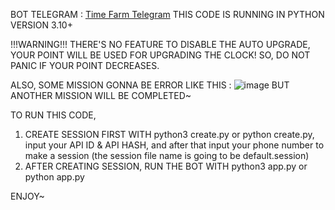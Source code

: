 BOT TELEGRAM : [Time Farm Telegram](https://t.me/TimeFarmCryptoBot?start=LnDO5pMtlVk6eMVL)
THIS CODE IS RUNNING IN PYTHON VERSION 3.10+

!!!WARNING!!!
THERE'S NO FEATURE TO DISABLE THE AUTO UPGRADE, YOUR POINT WILL BE USED FOR UPGRADING THE CLOCK!
SO, DO NOT PANIC IF YOUR POINT DECREASES.

ALSO, SOME MISSION GONNA BE ERROR LIKE THIS :
![image](https://github.com/user-attachments/assets/509453c4-c504-40cf-9b06-ab2cce72c443)
BUT ANOTHER MISSION WILL BE COMPLETED~

TO RUN THIS CODE,
1. CREATE SESSION FIRST WITH python3 create.py or python create.py, input your API ID & API HASH, and after that input your phone number to make a session (the session file name is going to be default.session)
2. AFTER CREATING SESSION, RUN THE BOT WITH python3 app.py or python app.py

ENJOY~

